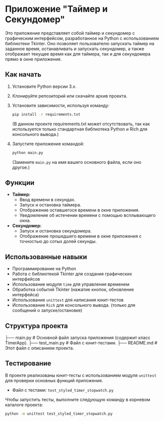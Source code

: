 # Приложение "Таймер и Секундомер"

Это приложение представляет собой таймер и секундомер с графическим интерфейсом, разработанное на Python с использованием библиотеки Tkinter. Оно позволяет пользователю запускать таймер на заданное время, останавливать и запускать секундомер, а также отображает текущее время как для таймера, так и для секундомера прямо в окне приложения.

## Как начать

1.  Установите Python версии 3.x.
2.  Клонируйте репозиторий или скачайте архив проекта.
3.  Установите зависимости, используя команду:

    ```bash
    pip install -r requirements.txt
    ```
    (В данном проекте requirements.txt может отсутствовать, так как используется только стандартная библиотека Python и Rich для консольного вывода.)

4.  Запустите приложение командой:

    ```bash
    python main.py
    ```
    (Замените `main.py` на имя вашего основного файла, если оно другое.)

## Функции

*   **Таймер:**
    *   Ввод времени в секундах.
    *   Запуск и остановка таймера.
    *   Отображение оставшегося времени в окне приложения.
    *   Уведомление об истечении времени с помощью всплывающего окна.
*   **Секундомер:**
    *   Запуск и остановка секундомера.
    *   Отображение прошедшего времени в окне приложения с точностью до сотых долей секунды.

## Использованные навыки

*   Программирование на Python
*   Работа с библиотекой Tkinter для создания графических интерфейсов
*   Использование модуля `time` для управления временем
*   Обработка событий Tkinter (нажатие кнопок, обновление интерфейса)
*   Использование `unittest` для написания юнит-тестов
*   Использование `Rich` для консольного вывода. (только для сообщений о запуске/остановке)

## Структура проекта
├── main.py # Основной файл запуска приложения (содержит класс TimerApp). ├── test_main.py # Файл с юнит-тестами. ├── README.md # Этот файл с описанием проекта.


## Тестирование

В проекте реализованы юнит-тесты с использованием модуля `unittest` для проверки основных функций приложения.

*   Файл с тестами: `test_styled_timer_stopwatch.py`

Чтобы запустить тесты, выполните следующую команду в корневом каталоге проекта:

```bash
python -m unittest test_styled_timer_stopwatch.py
